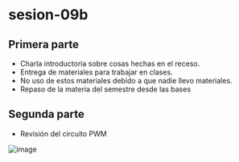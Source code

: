 # sesion-09b

## Primera parte

- Charla introductoria sobre cosas hechas en el receso.
- Entrega de materiales para trabajar en clases.
- No uso de estos materiales debido a que nadie llevo materiales.
- Repaso de la materia del semestre desde las bases

## Segunda parte

- Revisión del circuito PWM

![image](https://github.com/user-attachments/assets/0d86d019-c382-4be4-b96b-0f8403fed20c)
